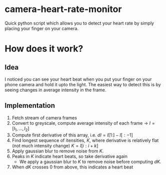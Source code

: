 # camera-heart-rate-monitor
Quick python script which allows you to detect your heart rate by simply placing your finger on your camera.

# How does it work?
## Idea
I noticed you can see your heart beat when you put your finger on your phone camera and hold it upto the light. The easiest way to detect this is by seeing changes in average intensity in the frame.

## Implementation
1. Fetch stream of camera frames
2. Convert to greyscale, compute average intensity of each frame -> $I = [I_1, ..., I_2]$
3. Compute first derivative of this array, i.e. $dI = I[1:] - I[:-1]$
4. Find longest sequence of itensities, $K$, where derivative is relatively flat (not much intensity change) $K = I[i:i+k]$
5. Apply gaussian blur to remove noise from $K$.
6. Peaks in $K$ indicate heart beats, so take derivative again
     - We apply a gaussian blur to $K$ to remove noise before computing $dK$.
7. When $dK$ crosses $0$ from above, this indicates a heart beat
